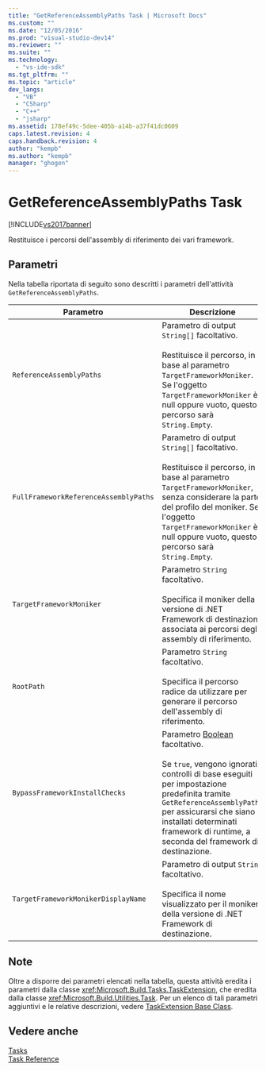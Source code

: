 ```yaml
---
title: "GetReferenceAssemblyPaths Task | Microsoft Docs"
ms.custom: ""
ms.date: "12/05/2016"
ms.prod: "visual-studio-dev14"
ms.reviewer: ""
ms.suite: ""
ms.technology: 
  - "vs-ide-sdk"
ms.tgt_pltfrm: ""
ms.topic: "article"
dev_langs: 
  - "VB"
  - "CSharp"
  - "C++"
  - "jsharp"
ms.assetid: 178ef49c-5dee-405b-a14b-a37f41dc0609
caps.latest.revision: 4
caps.handback.revision: 4
author: "kempb"
ms.author: "kempb"
manager: "ghogen"
---
```

# GetReferenceAssemblyPaths Task
[!INCLUDE[vs2017banner](../code-quality/includes/vs2017banner.md)]

Restituisce i percorsi dell'assembly di riferimento dei vari framework.  
  
## Parametri  
 Nella tabella riportata di seguito sono descritti i parametri dell'attività `GetReferenceAssemblyPaths`.  
  
|Parametro|Descrizione|  
|---------------|-----------------|  
|`ReferenceAssemblyPaths`|Parametro di output `String[]` facoltativo.<br /><br /> Restituisce il percorso, in base al parametro `TargetFrameworkMoniker`.  Se l'oggetto `TargetFrameworkMoniker` è null oppure vuoto, questo percorso sarà `String.Empty`.|  
|`FullFrameworkReferenceAssemblyPaths`|Parametro di output `String[]` facoltativo.<br /><br /> Restituisce il percorso, in base al parametro `TargetFrameworkMoniker`, senza considerare la parte del profilo del moniker.  Se l'oggetto `TargetFrameworkMoniker` è null oppure vuoto, questo percorso sarà `String.Empty`.|  
|`TargetFrameworkMoniker`|Parametro `String` facoltativo.<br /><br /> Specifica il moniker della versione di .NET Framework di destinazione associata ai percorsi degli assembly di riferimento.|  
|`RootPath`|Parametro `String` facoltativo.<br /><br /> Specifica il percorso radice da utilizzare per generare il percorso dell'assembly di riferimento.|  
|`BypassFrameworkInstallChecks`|Parametro [Boolean](assetId:///Boolean?qualifyHint=False&autoUpgrade=True) facoltativo.<br /><br /> Se `true`, vengono ignorati i controlli di base eseguiti per impostazione predefinita tramite `GetReferenceAssemblyPaths` per assicurarsi che siano installati determinati framework di runtime, a seconda del framework di destinazione.|  
|`TargetFrameworkMonikerDisplayName`|Parametro di output `String` facoltativo.<br /><br /> Specifica il nome visualizzato per il moniker della versione di .NET Framework di destinazione.|  
  
## Note  
 Oltre a disporre dei parametri elencati nella tabella, questa attività eredita i parametri dalla classe <xref:Microsoft.Build.Tasks.TaskExtension>, che eredita dalla classe <xref:Microsoft.Build.Utilities.Task>.  Per un elenco di tali parametri aggiuntivi e le relative descrizioni, vedere [TaskExtension Base Class](../msbuild/taskextension-base-class.md).  
  
## Vedere anche  
 [Tasks](../msbuild/msbuild-tasks.md)   
 [Task Reference](../msbuild/msbuild-task-reference.md)